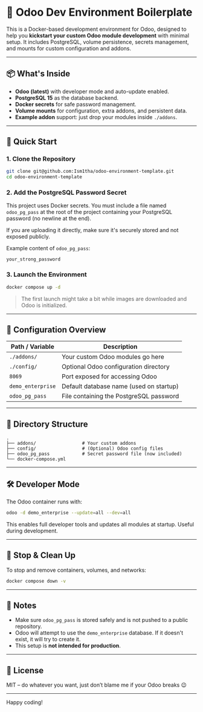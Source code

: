 # 🚀 Odoo Dev Environment Boilerplate

This is a Docker-based development environment for Odoo, designed to help you **kickstart your custom Odoo module development** with minimal setup. It includes PostgreSQL, volume persistence, secrets management, and mounts for custom configuration and addons.

---

## 📦 What's Inside

- **Odoo (latest)** with developer mode and auto-update enabled.
- **PostgreSQL 15** as the database backend.
- **Docker secrets** for safe password management.
- **Volume mounts** for configuration, extra addons, and persistent data.
- **Example addon** support: just drop your modules inside `./addons`.

---

## 🚀 Quick Start

### 1. Clone the Repository

```bash
git clone git@github.com:Ism1tha/odoo-environment-template.git
cd odoo-environment-template
```

### 2. Add the PostgreSQL Password Secret

This project uses Docker secrets. You must include a file named `odoo_pg_pass` at the root of the project containing your PostgreSQL password (no newline at the end).

If you are uploading it directly, make sure it's securely stored and not exposed publicly.

Example content of `odoo_pg_pass`:

```
your_strong_password
```

### 3. Launch the Environment

```bash
docker compose up -d
```

> The first launch might take a bit while images are downloaded and Odoo is initialized.

---

## 🔧 Configuration Overview

| Path / Variable   | Description                             |
| ----------------- | --------------------------------------- |
| `./addons/`       | Your custom Odoo modules go here        |
| `./config/`       | Optional Odoo configuration directory   |
| `8069`            | Port exposed for accessing Odoo         |
| `demo_enterprise` | Default database name (used on startup) |
| `odoo_pg_pass`    | File containing the PostgreSQL password |

---

## 📂 Directory Structure

```
.
├── addons/                 # Your custom addons
├── config/                 # (Optional) Odoo config files
├── odoo_pg_pass            # Secret password file (now included)
└── docker-compose.yml
```

---

## 🛠️ Developer Mode

The Odoo container runs with:

```bash
odoo -d demo_enterprise --update=all --dev=all
```

This enables full developer tools and updates all modules at startup. Useful during development.

---

## 🧼 Stop & Clean Up

To stop and remove containers, volumes, and networks:

```bash
docker compose down -v
```

---

## 📣 Notes

- Make sure `odoo_pg_pass` is stored safely and is not pushed to a public repository.
- Odoo will attempt to use the `demo_enterprise` database. If it doesn't exist, it will try to create it.
- This setup is **not intended for production**.

---

## 📄 License

MIT – do whatever you want, just don’t blame me if your Odoo breaks 😉

---

Happy coding!
